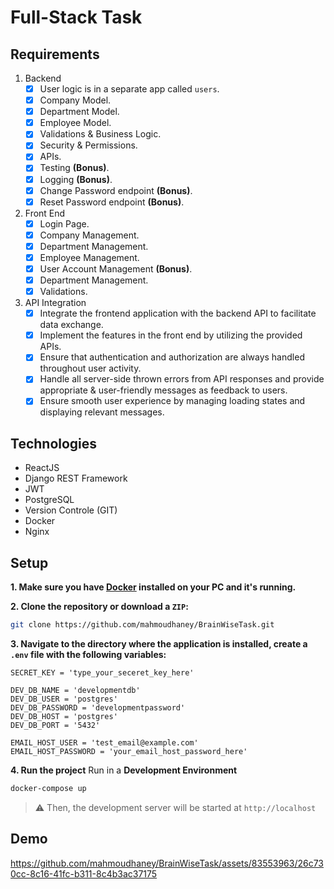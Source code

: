 # Full-Stack Task

## Requirements
1. Backend
    - [x] User logic is in a separate app called `users`.
    - [x] Company Model.
    - [x] Department Model.
    - [x] Employee Model.
    - [x] Validations & Business Logic.
    - [x] Security & Permissions.
    - [x] APIs.
    - [x] Testing **(Bonus)**.
    - [x] Logging **(Bonus)**.
    - [x] Change Password endpoint **(Bonus)**.
    - [x] Reset Password endpoint **(Bonus)**.
2. Front End
    - [x] Login Page.
    - [x] Company Management.
    - [x] Department Management.
    - [x] Employee Management.
    - [x] User Account Management **(Bonus)**.
    - [x] Department Management.
    - [x] Validations.
3. API Integration
    - [x] Integrate the frontend application with the backend API to facilitate data exchange.
    - [x] Implement the features in the front end by utilizing the provided APIs.
    - [x] Ensure that authentication and authorization are always handled throughout user activity.
    - [x] Handle all server-side thrown errors from API responses and provide appropriate & user-friendly messages as feedback to users.
    - [x] Ensure smooth user experience by managing loading states and displaying relevant messages.

## Technologies
- ReactJS
- Django REST Framework
- JWT
- PostgreSQL
- Version Controle (GIT)
- Docker
- Nginx



## Setup
**1. Make sure you have [Docker](https://www.docker.com/) installed on your PC and it's running.**

**2. Clone the repository or download a `ZIP`:**
```bash
git clone https://github.com/mahmoudhaney/BrainWiseTask.git

```

**3. Navigate to the directory where the application is installed, create a `.env` file with the following variables:**
```
SECRET_KEY = 'type_your_seceret_key_here'

DEV_DB_NAME = 'developmentdb'
DEV_DB_USER = 'postgres'
DEV_DB_PASSWORD = 'developmentpassword'
DEV_DB_HOST = 'postgres'
DEV_DB_PORT = '5432'

EMAIL_HOST_USER = 'test_email@example.com'
EMAIL_HOST_PASSWORD = 'your_email_host_password_here'
```

**4. Run the project**
Run in a **Development Environment**
```bash
docker-compose up
```



> ⚠ Then, the development server will be started at `http://localhost`

## Demo


https://github.com/mahmoudhaney/BrainWiseTask/assets/83553963/26c730cc-8c16-41fc-b311-8c4b3ac37175



